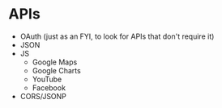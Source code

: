 # APIs

* OAuth (just as an FYI, to look for APIs that don't require it)
* JSON
* JS
    * Google Maps
    * Google Charts
    * YouTube
    * Facebook
* CORS/JSONP
